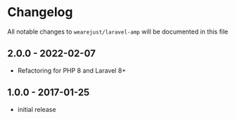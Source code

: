 # Changelog

All notable changes to `wearejust/laravel-amp` will be documented in this file

## 2.0.0 - 2022-02-07

- Refactoring for PHP 8 and Laravel 8+

## 1.0.0 - 2017-01-25

- initial release
